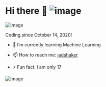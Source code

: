 # Hi there 👋 ![image](https://visitor-badge.laobi.icu/badge?page_id=jadshaker)

![image](https://github-readme-stats.vercel.app/api?username=jadshaker&include_all_commits=true&count_private=true&show_icons=true&theme=github_dark)

Coding since October 14, 2020!

<!-- - 🔭 I’m currently working on ... -->

- 🌱 I’m currently learning Machine Learning

<!-- - 👯 I’m looking to collaborate on ... -->

<!-- - 🤔 I’m looking for help with ... -->

<!-- - 💬 Ask me about ... -->

- 📫 How to reach me: [jadshaker](https://instagram.com/jadshaker)

- ⚡ Fun fact: I am only 17

![image](https://media.giphy.com/media/RbDKaczqWovIugyJmW/giphy.gif)
